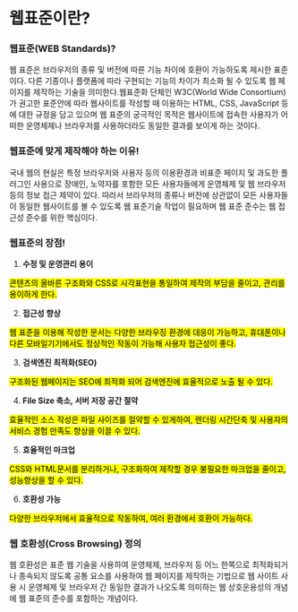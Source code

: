 # 웹표준이란?

### 웹표준(WEB Standards)?

웹 표준은 브라우저의 종류 및 버전에 따른 기능 차이에 호환이 가능하도록 제시한 표준이다. 다른 기종이나 플랫폼에 따라 구현되는 기능의 차이가 최소화 될 수 있도록 웹 페이지를 제작하는 기술을 의미한다.웹표준화 단체인 W3C(World Wide Consortium)가 권고한 표준안에 따라 웹사이트를 작성할 때 이용하는 HTML, CSS, JavaScript 등에 대한 규정을 담고 있으며 웹 표준의 궁극적인 목적은 웹사이트에 접속한 사용자가 어떠한 운영체제나 브라우저를 사용하더라도 동일한 결과를 보이게 하는 것이다.&#x20;



### 웹표준에 맞게 제작해야 하는 이유!

국내 웹의 현실은 특정 브라우저와 사용자 등의 이용환경과 비표준 페이지 및 과도한 플러그인 사용으로 장애인, 노약자를 포함한 모든 사용자들에게 운영체제 및 웹 브라우저 등의 정보 접근 제약이 있다. 따라서 브라우저의 종류나 버전에 상관없이 모든 사용자들이 동일한 웹사이트를 볼 수 있도록 웹 표준기술 작업이 필요하며 웹 표준 준수는 웹 접근성 준수를 위한 핵심이다.



### 웹표준의 장점!

1. **수정 및 운영관리 용이**

<mark style="background-color:yellow;">콘텐츠의 올바른 구조화와 CSS로 시각표현을 통일하여 제작의 부담을 줄이고, 관리를 용이하게 한다.</mark>

2. **접근성 향상**

<mark style="background-color:yellow;">웹 표준을 이용해 작성한 문서는 다양한 브라우징 환경에 대응이 가능하고, 휴대폰이나 다른 모바일기기에서도 정상적인 작동이 가능해 사용자 접근성이 좋다.</mark>

3. **검색엔진 최적화(SEO)**

<mark style="background-color:yellow;">구조화된 웹페이지는 SEO에 최적화 되어 검색엔진에 효율적으로 노출 될 수 있다.</mark>

4. **File Size 축소, 서버 저장 공간 절약**

<mark style="background-color:yellow;">효율적인 소스 작성은 파일 사이즈를 절약할 수 있게하여, 렌더링 시간단축 및 사용자의 서비스 경험 만족도 향상을 이끌 수 있다.</mark>

5. **효율적인 마크업**

<mark style="background-color:yellow;">CSS와 HTML문서를 분리하거나, 구조화하여 제작할 경우 불필요한 마크업을 줄이고, 성능향상을 할 수 있다.</mark>

6. **호환성 가능**

<mark style="background-color:yellow;">다양한 브라우저에서 효율적으로 작동하여, 여러 환경에서 호환이 가능하다.</mark>



### **웹 호환성(Cross Browsing) 정의**

웹 호환성은 표준 웹 기술을 사용하여 운영체제, 브라우저 등 어느 한쪽으로 최적화되거나 종속되지 않도록 공통 요소를 사용하여 웹 페이지를 제작하는 기법으로 웹 사이트 사용 시 운영체제 및 브라우저 간 동일한 결과가 나오도록 의미하는 웹 상호운용성의 개념에 웹 표준의 준수를 포함하는 개념이다.



